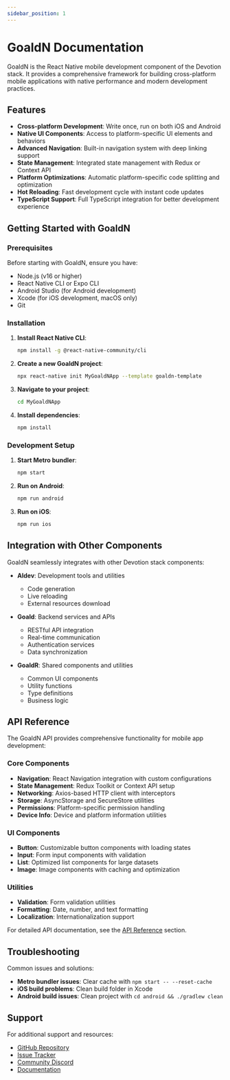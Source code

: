 ```yaml
---
sidebar_position: 1
---
```


# GoaldN Documentation

GoaldN is the React Native mobile development component of the Devotion stack. It provides a comprehensive framework for building cross-platform mobile applications with native performance and modern development practices.

## Features

- **Cross-platform Development**: Write once, run on both iOS and Android
- **Native UI Components**: Access to platform-specific UI elements and behaviors
- **Advanced Navigation**: Built-in navigation system with deep linking support
- **State Management**: Integrated state management with Redux or Context API
- **Platform Optimizations**: Automatic platform-specific code splitting and optimization
- **Hot Reloading**: Fast development cycle with instant code updates
- **TypeScript Support**: Full TypeScript integration for better development experience

## Getting Started with GoaldN

### Prerequisites

Before starting with GoaldN, ensure you have:

- Node.js (v16 or higher)
- React Native CLI or Expo CLI
- Android Studio (for Android development)
- Xcode (for iOS development, macOS only)
- Git

### Installation

1. **Install React Native CLI**:
   ```bash
   npm install -g @react-native-community/cli
   ```

2. **Create a new GoaldN project**:
   ```bash
   npx react-native init MyGoaldNApp --template goaldn-template
   ```

3. **Navigate to your project**:
   ```bash
   cd MyGoaldNApp
   ```

4. **Install dependencies**:
   ```bash
   npm install
   ```

### Development Setup

1. **Start Metro bundler**:
   ```bash
   npm start
   ```

2. **Run on Android**:
   ```bash
   npm run android
   ```

3. **Run on iOS**:
   ```bash
   npm run ios
   ```

## Integration with Other Components

GoaldN seamlessly integrates with other Devotion stack components:

- **Aldev**: Development tools and utilities
  - Code generation
  - Live reloading
  - External resources download

- **Goald**: Backend services and APIs
  - RESTful API integration
  - Real-time communication
  - Authentication services
  - Data synchronization

- **GoaldR**: Shared components and utilities
  - Common UI components
  - Utility functions
  - Type definitions
  - Business logic

## API Reference

The GoaldN API provides comprehensive functionality for mobile app development:

### Core Components

- **Navigation**: React Navigation integration with custom configurations
- **State Management**: Redux Toolkit or Context API setup
- **Networking**: Axios-based HTTP client with interceptors
- **Storage**: AsyncStorage and SecureStore utilities
- **Permissions**: Platform-specific permission handling
- **Device Info**: Device and platform information utilities

### UI Components

- **Button**: Customizable button components with loading states
- **Input**: Form input components with validation
- **List**: Optimized list components for large datasets
- **Image**: Image components with caching and optimization

### Utilities

- **Validation**: Form validation utilities
- **Formatting**: Date, number, and text formatting
- **Localization**: Internationalization support

For detailed API documentation, see the [API Reference](./api/index.md) section.

## Troubleshooting

Common issues and solutions:

- **Metro bundler issues**: Clear cache with `npm start -- --reset-cache`
- **iOS build problems**: Clean build folder in Xcode
- **Android build issues**: Clean project with `cd android && ./gradlew clean`

## Support

For additional support and resources:

- [GitHub Repository](https://github.com/devotion/goaldn)
- [Issue Tracker](https://github.com/devotion/goaldn/issues)
- [Community Discord](https://discord.gg/devotion)
- [Documentation](https://docs.devotion.dev/goaldn)